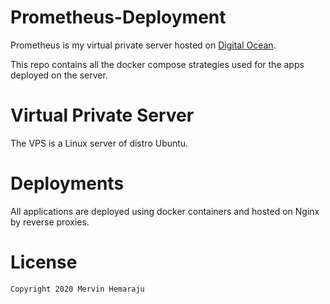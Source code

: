 # Prometheus-Deployment

Prometheus is my virtual private server hosted on [Digital Ocean](https://www.digitalocean.com/). 

This repo contains all the docker compose strategies used for the apps deployed on the server.

# Virtual Private Server

The VPS is a Linux server of distro Ubuntu.

# Deployments

All applications are deployed using docker containers and hosted on Nginx by reverse proxies.

# License

```
Copyright 2020 Mervin Hemaraju
```
